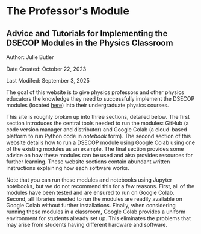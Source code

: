 # The Professor's Module

## Advice and Tutorials for Implementing the DSECOP Modules in the Physics Classroom

Author: Julie Butler

Date Created: October 22, 2023

Last Modifed: September 3, 2025

The goal of this website is to give physics professors and other physics educators the knowledge they need to successfully implement the DSECOP modules (located [here](https://github.com/GDS-Education-Community-of-Practice/DSECOP/tree/main)) into their undergraduate physics courses. 

This site is roughly broken up into three sections, detailed below. The first section introduces the central tools needed to run the modules: GitHub (a code version manager and distributor) and Google Colab (a cloud-based platform to run Python code in _notebook_  form). The second section of this website details how to run a DSECOP module using Google Colab using one of the existing modules as an example. The final section provides some advice on how these modules can be used and also provides resources for further learning. These website sections contain abundant written instructions explaining how each software works.

Note that you can run these modules and notebooks using Jupyter notebooks, but we do not recommend this for a few reasons. First, all of the modules have been tested and are ensured to run on Google Colab. Second, all libraries needed to run the modules are readily available on Google Colab without further installations. Finally, when considering running these modules in a classroom, Google Colab provides a uniform environment for students already set up. This eliminates the problems that may arise from students having different hardware and software.



```{tableofcontents}
```
